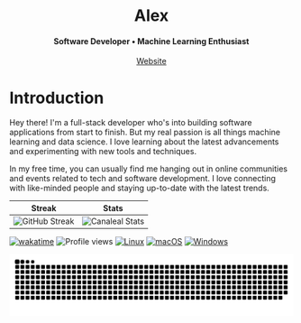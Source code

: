 

<div align="center">

  <h1>Alex</h1>
  <h4>Software Developer  •  Machine Learning Enthusiast</h4>
  <a href="https://alexcanalesportfolio.netlify.app/">Website</a>

</div>

<h1 id="introduction">Introduction</h1>
Hey there! I'm a full-stack developer who's into building software applications from start to finish. But my real passion is all things machine learning and data science. I love learning about the latest advancements and experimenting with new tools and techniques.

In my free time, you can usually find me hanging out in online communities and events related to tech and software development. I love connecting with like-minded people and staying up-to-date with the latest trends.

| Streak | Stats |
|----|----|
![GitHub Streak](https://github-readme-streak-stats.herokuapp.com/?user=canaleal&theme=ayu-mirage) | ![Canaleal Stats](https://github-readme-stats.vercel.app/api?username=canaleal&theme=ayu-mirage&hide_border=false&include_all_commits=true&count_private=true&show_icons=true)
 

 [![wakatime](https://wakatime.com/badge/user/0f755351-8a08-46e6-908f-bba08f33e728.svg)](https://wakatime.com/@0f755351-8a08-46e6-908f-bba08f33e728&v=2) ![Profile views](https://gpvc.arturio.dev/canaleal) [![Linux](https://svgshare.com/i/Zhy.svg)](https://svgshare.com/i/Zhy.svg) [![macOS](https://svgshare.com/i/ZjP.svg)](https://svgshare.com/i/ZjP.svg) [![Windows](https://svgshare.com/i/ZhY.svg)](https://svgshare.com/i/ZhY.svg) 
 
 

 

![snake gif](https://github.com/canaleal/canaleal/blob/output/github-contribution-grid-snake-dark.svg)


